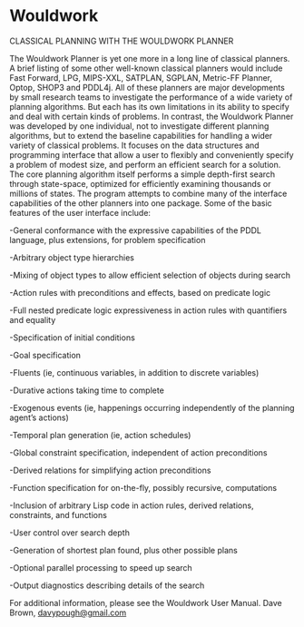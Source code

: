 # Wouldwork
CLASSICAL PLANNING WITH THE WOULDWORK PLANNER

The Wouldwork Planner is yet one more in a long line of classical planners.  A brief listing of some other well-known classical planners would include Fast Forward, LPG, MIPS-XXL, SATPLAN, SGPLAN, Metric-FF Planner, Optop, SHOP3 and PDDL4j.  All of these planners are major developments by small research teams to investigate the performance of a wide variety of planning algorithms.  But each has its own limitations in its ability to specify and deal with certain kinds of problems.  In contrast, the Wouldwork Planner was developed by one individual, not to investigate different planning algorithms, but to extend the baseline capabilities for handling a wider variety of classical problems.  It focuses on the data structures and programming interface that allow a user to flexibly and conveniently specify a problem of modest size, and perform an efficient search for a solution.  The core planning algorithm itself performs a simple depth-first search through state-space, optimized for efficiently examining thousands or millions of states.  The program attempts to combine many of the interface capabilities of the other planners into one package.  Some of the basic features of the user interface include:

-General conformance with the expressive capabilities of the PDDL language, plus extensions, for problem specification

-Arbitrary object type hierarchies

-Mixing of object types to allow efficient selection of objects during search

-Action rules with preconditions and effects, based on predicate logic

-Full nested predicate logic expressiveness in action rules with quantifiers and equality

-Specification of initial conditions

-Goal specification

-Fluents (ie, continuous variables, in addition to discrete variables)

-Durative actions taking time to complete

-Exogenous events (ie, happenings occurring independently of the planning agent’s actions)

-Temporal plan generation (ie, action schedules)

-Global constraint specification, independent of action preconditions

-Derived relations for simplifying action preconditions

-Function specification for on-the-fly, possibly recursive, computations

-Inclusion of arbitrary Lisp code in action rules, derived relations, constraints, and functions

-User control over search depth

-Generation of shortest plan found, plus other possible plans

-Optional parallel processing to speed up search

-Output diagnostics describing details of the search

For additional information, please see the Wouldwork User Manual.
Dave Brown, davypough@gmail.com
